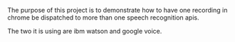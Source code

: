 The purpose of this project is to demonstrate how to have one recording in chrome be dispatched to more than one speech recognition apis.

The two it is using are ibm watson and google voice.
